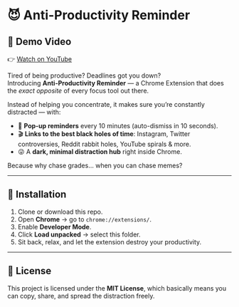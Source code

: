 # 😈 Anti-Productivity Reminder

## 🎥 Demo Video  
👉 [Watch on YouTube](https://youtu.be/dQw4w9WgXcQ)  


Tired of being productive? Deadlines got you down?  
Introducing **Anti-Productivity Reminder** — a Chrome Extension that does the *exact opposite* of every focus tool out there.  

Instead of helping you concentrate, it makes sure you’re constantly distracted — with:  
- 🚨 **Pop-up reminders** every 10 minutes (auto-dismiss in 10 seconds).  
- 🎬 **Links to the best black holes of time**: Instagram, Twitter controversies, Reddit rabbit holes, YouTube spirals & more.  
- 😜 A **dark, minimal distraction hub** right inside Chrome.  

Because why chase grades… when you can chase memes?  

---

## 🚀 Installation  
1. Clone or download this repo.  
2. Open **Chrome** → go to `chrome://extensions/`.  
3. Enable **Developer Mode**.  
4. Click **Load unpacked** → select this folder.  
5. Sit back, relax, and let the extension destroy your productivity.  

---

## 📜 License  
This project is licensed under the **MIT License**, which basically means you can copy, share, and spread the distraction freely.  
